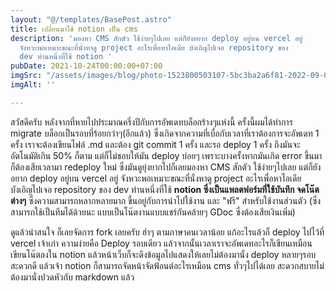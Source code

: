 ```yaml
---
layout: "@/templates/BasePost.astro"
title: เปลี่ยนมาใช้ notion เป็น cms
description: 'มองหา CMS สักตัว ใช้ง่ายๆไปเลย แต่ก็ยังอยาก deploy อยู่บน vercel อยู่
  จังหวะพอเหมาะขณะที่นั่งหาดู project อะไรเพื่อหาไอเดีย บังเอิญไปเจอ repository ของ
  dev ท่านหนึ่งที่ใช้ notion '
pubDate: 2021-10-24T00:00:00+07:00
imgSrc: "/assets/images/blog/photo-1523800503107-5bc3ba2a6f81-2022-09-09.jpeg"
imgAlt: ''

---
```

สวัสดีครับ หลังจากที่หายไปประมาณครึ่งปีกับการอัพเดทบล็อกร้างๆแห่งนี้ ครั้งนี้ผมได้ทำการ migrate บล็อกเป็นรอบที่ร้อยกว่าๆ(อีกแล้ว) ซึ่งเกิดจากความที่เบื่อกับเวลาที่เราต้องการจะอัพเดท 1 ครั้ง เราจะต้องเขียนไฟล์ .md และต้อง git commit 1 ครั้ง และรอ deploy 1 ครั้ง ถึงมันจะอัตโนมัติเกิน 50% ก็ตาม แต่ก็ไม่ชอบให้มัน deploy บ่อยๆ เพราะบางครั้งหากมันเกิด error ขึ้นมาก็ต้องเสียเวลามา redeploy ใหม่ ซึ่งมันดูยุ่งยากไปก็เลยมองหา CMS สักตัว ใช้ง่ายๆไปเลย แต่ก็ยังอยาก deploy อยู่บน vercel อยู่ จังหวะพอเหมาะขณะที่นั่งหาดู project อะไรเพื่อหาไอเดีย บังเอิญไปเจอ repository ของ dev ท่านหนึ่งที่ใช้ **notion ซึ่งเป็นแพลตฟอร์มที่ใช้บันทึก จดโน๊ต ต่างๆ** ซึ่งความสามารถหลากหลายมาก ขึ้นอยู่กับการนำไปใช้งาน และ "ฟรี" สำหรับใช้งานส่วนตัว (ซึ่งสามารถใช้เป็นทีมได้ด้วยนะ แบบเป็นโน๊ตงานแบบแชร์กันคล้ายๆ GDoc ซึ่งต้องเสียเงินเพิ่ม)

ดูแล้วน่าสนใจ ก็เลยจัดการ fork เลยครับ ฮ่าๆ ตามภาษาคนเวลาน้อย แก้อะไรแล้วก็ deploy ไปไว้ที่ vercel เจ้าเก่า ความง่ายคือ Deploy รอบเดียว แล้วจากนั้นเวลาเราจะอัพเดทอะไรก็เขียนเหมือนเขียนโน๊ตลงใน notion แล้วหน้าเว็บก็จะดึงข้อมูลไปแสดงให้เลยไม่ต้องมานั่ง deploy หลายๆรอบสะดวกดี แล้วเจ้า notion ก็สามารถจัดหน้าจัดฟ้อนต์อะไรเหมือน cms ทั่วๆไปได้เลย สะดวกสบายไม่ต้องมานั่งปวดหัวกับ markdown แล้ว